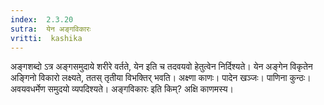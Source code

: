 ```yaml
---
index:  2.3.20
sutra:  येन अङ्गविकारः
vritti:  kashika 
---
```


अङ्गशब्दो ऽत्र अङ्गसमुदाये शरीरे वर्तते, येन इति च तदवयवो हेतुत्वेन निर्दिश्यते। येन अङ्गेन विकृतेन अङ्गिनो विकारो लक्ष्यते, ततस् तृतीया विभक्तिर् भवति। अक्ष्णा काणः। पादेन खञ्जः। पाणिना कुन्ठः। अवयवधर्मेण समुदयो व्यपदिश्यते। अङ्गविकारः इति किम्? अक्षि काणमस्य।

